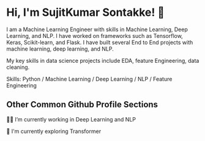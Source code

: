 
# Hi, I'm SujitKumar Sontakke! 👋

I am a Machine Learning Engineer with skills in Machine Learning, Deep Learning, and NLP. I have worked on frameworks such as Tensorflow, Keras, Scikit-learn, and Flask. I have built several End to End projects with machine learning, deep learning, and NLP.


My key skills in data science projects include EDA, feature Engineering, data cleaning.

Skills: Python / Machine Learning / Deep Learning / NLP / Feature Engineering

## Other Common Github Profile Sections
👩‍💻  I’m currently working in Deep Learning and NLP

🧠 I'm currently exploring Transformer










